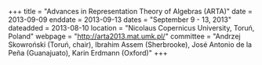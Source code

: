 +++
title = "Advances in Representation Theory of Algebras (ARTA)"
date = 2013-09-09
enddate = 2013-09-13
dates = "September 9 - 13, 2013"
dateadded = 2013-08-10
location = "Nicolaus Copernicus University, Toru&#324;, Poland"
webpage = "http://arta2013.mat.umk.pl/"
committee = "Andrzej Skowro&#324;ski (Toru&#324;, chair), Ibrahim Assem (Sherbrooke), José Antonio de la Peña (Guanajuato), Karin Erdmann (Oxford)"
+++
